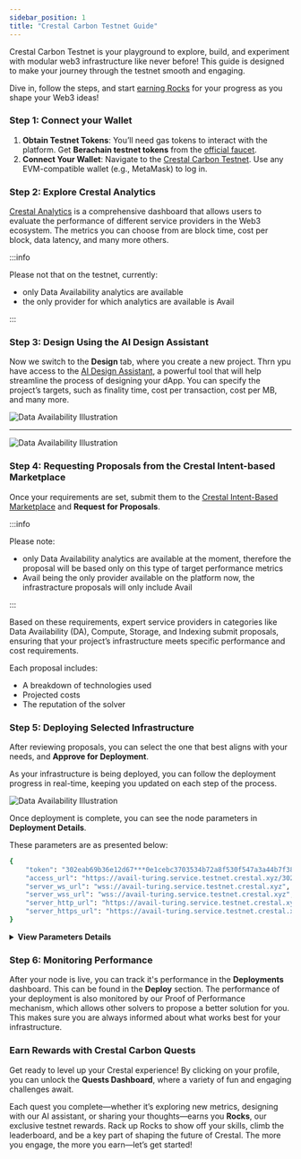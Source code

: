 ```yaml
---
sidebar_position: 1
title: "Crestal Carbon Testnet Guide"
---
```



Crestal Carbon Testnet is your playground to explore, build, and experiment with modular web3 infrastructure like never before! This guide is designed to make your journey through the testnet smooth and engaging.

Dive in, follow the steps, and start [earning Rocks](#earn-rewards-with-crestal-carbon-quests) for your progress as you shape your Web3 ideas!

### Step 1: Connect your Wallet

1. **Obtain Testnet Tokens**: You’ll need gas tokens to interact with the platform. Get **Berachain testnet tokens** from the [official faucet](https://bartio.faucet.berachain.com/).
2. **Connect Your Wallet**: Navigate to the [Crestal Carbon Testnet](https://app.testnet.crestal.xyz/). Use any EVM-compatible wallet (e.g., MetaMask) to log in.



### Step 2: Explore Crestal Analytics

[Crestal Analytics](../docs/discover/introduction.md) is a comprehensive dashboard that allows users to evaluate the performance of different service providers in the Web3 ecosystem. The metrics you can choose from are block time, cost per block, data latency, and many more others.

:::info

Please not that on the testnet, currently:
 - only Data Availability analytics are available
 - the only provider for which analytics are available is Avail

:::


### Step 3: Design Using the AI Design Assistant

Now we switch to the **Design** tab, where you create a new project. Thrn ypu have access to the [AI Design Assistant](../docs/design/ai.md), a powerful tool that will help streamline the process of designing your dApp. You can specify the project’s targets, such as finality time, cost per transaction, cost per MB, and many more. 

![Data Availability Illustration](../static/img/ai1.png)

---

 ![Data Availability Illustration](../static/img/ai2.png)

### Step 4: Requesting Proposals from the Crestal Intent-based Marketplace

Once your requirements are set, submit them to the [Crestal Intent-Based Marketplace](/docs/design/proposals.md) and **Request for Proposals**. 

:::info

Please note:
- only Data Availability analytics are available at the moment, therefore the proposal will be based only on this type of target performance metrics
- Avail being the only provider available on the platform now, the infrastracture proposals will only include Avail

:::


Based on these requirements, expert service providers in categories like Data Availability (DA), Compute, Storage, and Indexing submit proposals, ensuring that your project’s infrastructure meets specific performance and cost requirements.

Each proposal includes:
- A breakdown of technologies used
- Projected costs
- The reputation of the solver




### Step 5: Deploying Selected Infrastructure

After reviewing proposals, you can select the one that best aligns with your needs, and **Approve for Deployment**.



As your infrastructure is being deployed, you can follow the deployment progress in real-time, keeping you updated on each step of the process.

![Data Availability Illustration](../static/img/testnet6.png)

Once deployment is complete, you can see the node parameters in **Deployment Details**.



These parameters are as presented below:

```bash
{
    "token": "302eab69b36e12d67***0e1cebc3703534b72a8f530f547a3a44b7f38f985***",
    "access_url": "https://avail-turing.service.testnet.crestal.xyz/302eab69b36e12d67***0e1cebc3703534b72a8f530f547a3a44b7f38f985***",
    "server_ws_url": "wss://avail-turing.service.testnet.crestal.xyz",
    "server_wss_url": "wss://avail-turing.service.testnet.crestal.xyz",
    "server_http_url": "https://avail-turing.service.testnet.crestal.xyz",
    "server_https_url": "https://avail-turing.service.testnet.crestal.xyz"
}
```

<details>
  <summary><strong>View Parameters Details</strong></summary>

- **`token`**:  
  The authentication token that grants access to the deployed infrastructure. It authorizes interactions with the node. **Keep this token private**, as it provides access to services.

- **`access_url`**:  
  The main URL for accessing the node. It’s typically used for HTTP-based interactions, allowing you to perform API calls or manage the node.

- **`server_ws_url`**:  
  The **WebSocket** endpoint for real-time, two-way communication with the node. This is often used for streaming data or receiving live updates from the service.

- **`server_wss_url`**:  
  The secure version of the WebSocket endpoint, using **WSS** (WebSocket Secure). It ensures that real-time communication with the node is encrypted for security.

- **`server_http_url`**:  
  The **HTTP** endpoint for sending requests to the node. This is used for querying or interacting with the node over an unencrypted connection.

- **`server_https_url`**:  
  The **HTTPS** endpoint for secure HTTP requests. It allows encrypted communication, ensuring privacy when sending data to and from the node.

</details>

### Step 6: Monitoring Performance

After your node is live, you can track it's performance in the **Deployments** dashboard. This can be found in the **Deploy** section. The performance of your deployment is also monitored by our Proof of Performance mechanism, which allows other solvers to propose a better solution for you. This makes sure you are always informed about
what works best for your infrastructure.



### Earn Rewards with Crestal Carbon Quests

Get ready to level up your Crestal experience! By clicking on your profile, you can unlock the **Quests Dashboard**, where a variety of fun and engaging challenges await. 

Each quest you complete—whether it’s exploring new metrics, designing with our AI assistant, or sharing your thoughts—earns you **Rocks**, our exclusive testnet rewards. Rack up Rocks to show off your skills, climb the leaderboard, and be a key part of shaping the future of Crestal. The more you engage, the more you earn—let’s get started!



